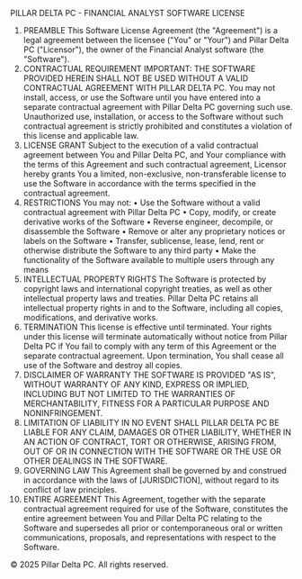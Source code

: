 PILLAR DELTA PC - FINANCIAL ANALYST SOFTWARE LICENSE
1. PREAMBLE
This Software License Agreement (the "Agreement") is a legal agreement between the licensee ("You" or "Your") and Pillar Delta PC ("Licensor"), the owner of the Financial Analyst software (the "Software").
2. CONTRACTUAL REQUIREMENT
IMPORTANT: THE SOFTWARE PROVIDED HEREIN SHALL NOT BE USED WITHOUT A VALID CONTRACTUAL AGREEMENT WITH PILLAR DELTA PC.
You may not install, access, or use the Software until you have entered into a separate contractual agreement with Pillar Delta PC governing such use. Unauthorized use, installation, or access to the Software without such contractual agreement is strictly prohibited and constitutes a violation of this license and applicable law.
3. LICENSE GRANT
Subject to the execution of a valid contractual agreement between You and Pillar Delta PC, and Your compliance with the terms of this Agreement and such contractual agreement, Licensor hereby grants You a limited, non-exclusive, non-transferable license to use the Software in accordance with the terms specified in the contractual agreement.
4. RESTRICTIONS
You may not:
•	Use the Software without a valid contractual agreement with Pillar Delta PC
•	Copy, modify, or create derivative works of the Software
•	Reverse engineer, decompile, or disassemble the Software
•	Remove or alter any proprietary notices or labels on the Software
•	Transfer, sublicense, lease, lend, rent or otherwise distribute the Software to any third party
•	Make the functionality of the Software available to multiple users through any means
5. INTELLECTUAL PROPERTY RIGHTS
The Software is protected by copyright laws and international copyright treaties, as well as other intellectual property laws and treaties. Pillar Delta PC retains all intellectual property rights in and to the Software, including all copies, modifications, and derivative works.
6. TERMINATION
This license is effective until terminated. Your rights under this license will terminate automatically without notice from Pillar Delta PC if You fail to comply with any term of this Agreement or the separate contractual agreement. Upon termination, You shall cease all use of the Software and destroy all copies.
7. DISCLAIMER OF WARRANTY
THE SOFTWARE IS PROVIDED "AS IS", WITHOUT WARRANTY OF ANY KIND, EXPRESS OR IMPLIED, INCLUDING BUT NOT LIMITED TO THE WARRANTIES OF MERCHANTABILITY, FITNESS FOR A PARTICULAR PURPOSE AND NONINFRINGEMENT.
8. LIMITATION OF LIABILITY
IN NO EVENT SHALL PILLAR DELTA PC BE LIABLE FOR ANY CLAIM, DAMAGES OR OTHER LIABILITY, WHETHER IN AN ACTION OF CONTRACT, TORT OR OTHERWISE, ARISING FROM, OUT OF OR IN CONNECTION WITH THE SOFTWARE OR THE USE OR OTHER DEALINGS IN THE SOFTWARE.
9. GOVERNING LAW
This Agreement shall be governed by and construed in accordance with the laws of [JURISDICTION], without regard to its conflict of law principles.
10. ENTIRE AGREEMENT
This Agreement, together with the separate contractual agreement required for use of the Software, constitutes the entire agreement between You and Pillar Delta PC relating to the Software and supersedes all prior or contemporaneous oral or written communications, proposals, and representations with respect to the Software.

© 2025 Pillar Delta PC. All rights reserved.
